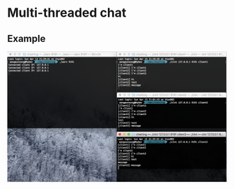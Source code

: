 # Multi-threaded chat

## Example
![alt text](https://github.com/yk1028/chatting/blob/master/chatting_test.png)